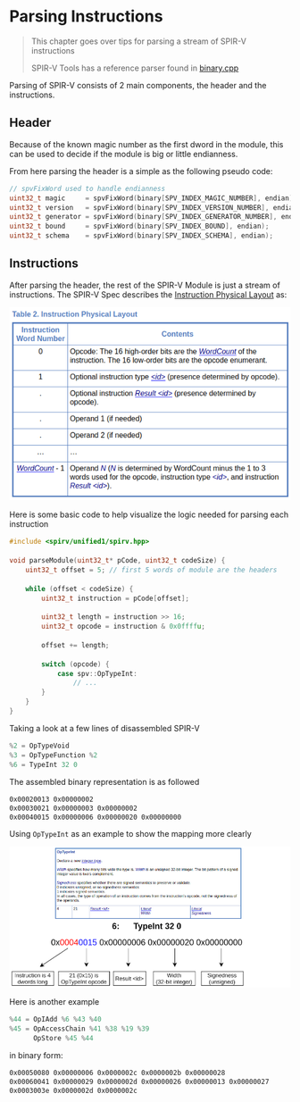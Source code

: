 # Parsing Instructions

> This chapter goes over tips for parsing a stream of SPIR-V instructions
>
> SPIR-V Tools has a reference parser found in [binary.cpp](https://github.com/KhronosGroup/SPIRV-Tools/blob/main/source/binary.cpp)

Parsing of SPIR-V consists of 2 main components, the header and the instructions.

## Header

Because of the known magic number as the first dword in the module, this can be used to decide if the module is big or little endianness.

From here parsing the header is a simple as the following pseudo code:
```cpp
// spvFixWord used to handle endianness
uint32_t magic     = spvFixWord(binary[SPV_INDEX_MAGIC_NUMBER], endian);
uint32_t version   = spvFixWord(binary[SPV_INDEX_VERSION_NUMBER], endian);
uint32_t generator = spvFixWord(binary[SPV_INDEX_GENERATOR_NUMBER], endian);
uint32_t bound     = spvFixWord(binary[SPV_INDEX_BOUND], endian);
uint32_t schema    = spvFixWord(binary[SPV_INDEX_SCHEMA], endian);
```

## Instructions

After parsing the header, the rest of the SPIR-V Module is just a stream of instructions. The SPIR-V Spec describes the [Instruction Physical Layout](https://registry.khronos.org/SPIR-V/specs/unified1/SPIRV.html#_a_id_physicallayout_a_physical_layout_of_a_spir_v_module_and_instruction) as:

![parsing_instructions_spec_table.png](../images/parsing_instructions_spec_table.png)

Here is some basic code to help visualize the logic needed for parsing each instruction

```cpp
#include <spirv/unified1/spirv.hpp>

void parseModule(uint32_t* pCode, uint32_t codeSize) {
    uint32_t offset = 5; // first 5 words of module are the headers

    while (offset < codeSize) {
        uint32_t instruction = pCode[offset];

        uint32_t length = instruction >> 16;
        uint32_t opcode = instruction & 0x0ffffu;

        offset += length;

        switch (opcode) {
            case spv::OpTypeInt:
                // ...
        }
    }
}
```

Taking a look at a few lines of disassembled SPIR-V

```swift
%2 = OpTypeVoid
%3 = OpTypeFunction %2
%6 = TypeInt 32 0
```

The assembled binary representation is as followed

```
0x00020013 0x00000002
0x00030021 0x00000003 0x00000002
0x00040015 0x00000006 0x00000020 0x00000000
```

Using `OpTypeInt` as an example to show the mapping more clearly

![parsing_instructions_optypeint.png](../images/parsing_instructions_optypeint.png)

Here is another example

```swift
%44 = OpIAdd %6 %43 %40
%45 = OpAccessChain %41 %38 %19 %39
      OpStore %45 %44
```

in binary form:

```
0x00050080 0x00000006 0x0000002c 0x0000002b 0x00000028
0x00060041 0x00000029 0x0000002d 0x00000026 0x00000013 0x00000027
0x0003003e 0x0000002d 0x0000002c
```